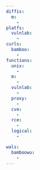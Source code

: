 ```yaml
---
diffis:
  m:
    -
platfs:
  vulnlab:
    -
curls:
  bamboo:
    -
functions:
  unix:
    -
  m:
    -
  vulnlab:
    -
  proxy:
    -
  cve:
    -
  rce:
    -
  logical:
    -

wals:
  bamboowu:
    -
---
```

